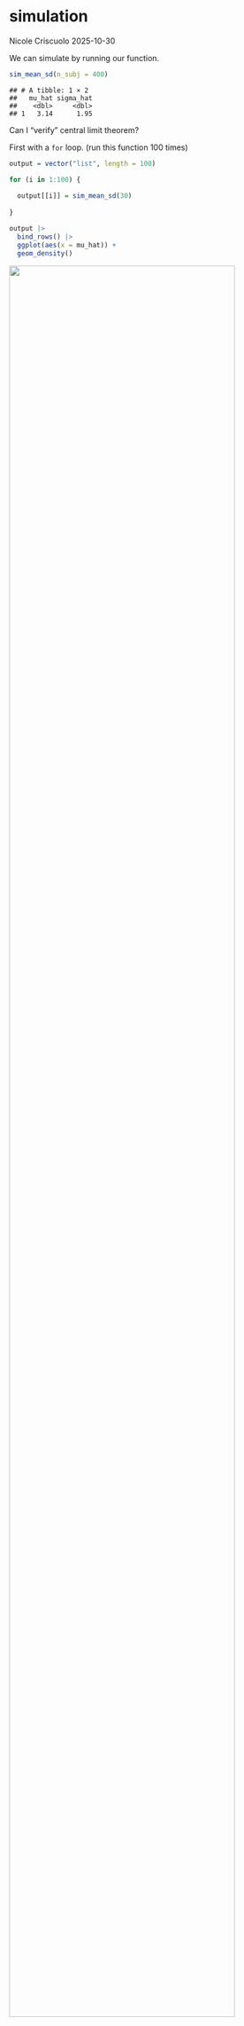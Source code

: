 simulation
================
Nicole Criscuolo
2025-10-30

We can simulate by running our function.

``` r
sim_mean_sd(n_subj = 400)
```

    ## # A tibble: 1 × 2
    ##   mu_hat sigma_hat
    ##    <dbl>     <dbl>
    ## 1   3.14      1.95

Can I “verify” central limit theorem?

First with a `for` loop. (run this function 100 times)

``` r
output = vector("list", length = 100)

for (i in 1:100) {
  
  output[[i]] = sim_mean_sd(30)
  
}

output |> 
  bind_rows() |> 
  ggplot(aes(x = mu_hat)) +
  geom_density()
```

<img src="simulation_files/figure-gfm/unnamed-chunk-2-1.png" width="90%" />

Try to repeat with a map statement.

``` r
sim_results_df =
  expand_grid(
    iter = 1:1000,
    sample_size = c(30, 60, 90, 100)
    ) |> 
  mutate(
    results = map(sample_size, sim_mean_sd)
    ) |> 
  unnest(results)
```

Let’s look at this

``` r
sim_results_df |> 
  mutate(
    sample_size = str_c("n = ", sample_size),
    sample_size = fct_inorder(sample_size)
  ) |> 
  ggplot(aes(x = sample_size, y = mu_hat)) +
  geom_violin()
```

<img src="simulation_files/figure-gfm/unnamed-chunk-4-1.png" width="90%" />

``` r
sim_results_df |> 
  group_by(sample_size) |> 
  summarize(
    emp_mean = mean(mu_hat),
    emp_se = sd (mu_hat)
  )
```

    ## # A tibble: 4 × 3
    ##   sample_size emp_mean emp_se
    ##         <dbl>    <dbl>  <dbl>
    ## 1          30     3.00  0.368
    ## 2          60     3.00  0.258
    ## 3          90     3.00  0.212
    ## 4         100     3.00  0.197

## Simple linear regression

``` r
sim_df =
  tibble(
    x = rnorm(30, mean = 1, sd = 1),
    y = 2 + 3 * x + rnorm(30, 0, 1)
  )

slr_fit = lm(y ~ x, data = sim_df)

coef(slr_fit)
```

    ## (Intercept)           x 
    ##    1.508433    3.325248

Turn this into a function.

``` r
sim_regression = function (n_subj, beta_0 = 2, beta_1 = 3) {
  
  sim_df =
  tibble(
    x = rnorm(n_subj, mean = 1, sd = 1),
    y = beta_0 + beta_1 * x + rnorm(n_subj, 0, 1)
  )

slr_fit = lm(y ~ x, data = sim_df)

tibble(
  beta0_hat = coef(slr_fit)[[1]],
  beta1_hat = coef(slr_fit)[[2]]
  ) 

}
```

``` r
sim_regression(n_subj = 30)
```

    ## # A tibble: 1 × 2
    ##   beta0_hat beta1_hat
    ##       <dbl>     <dbl>
    ## 1      2.55      2.70

``` r
output = vector("list", length = 500)

for (i in 1:500) {
  
  output[[i]] = sim_regression(n_subj = 30)
  
}

output |> 
  bind_rows()
```

    ## # A tibble: 500 × 2
    ##    beta0_hat beta1_hat
    ##        <dbl>     <dbl>
    ##  1      2.06      2.94
    ##  2      1.91      2.92
    ##  3      2.56      2.80
    ##  4      2.17      2.80
    ##  5      1.89      3.09
    ##  6      1.74      3.19
    ##  7      1.98      3.06
    ##  8      2.21      3.08
    ##  9      1.68      3.10
    ## 10      1.76      3.01
    ## # ℹ 490 more rows

``` r
slr_sim_results_df = 
  expand_grid(
    sample_size = 30,
    iter = 1:500
  ) |> 
  mutate(
    results = map(sample_size, sim_regression)
    ) |> 
  unnest(results)

slr_sim_results_df |> 
  ggplot(aes(x = beta0_hat, y = beta1_hat)) +
  geom_point()
```

<img src="simulation_files/figure-gfm/unnamed-chunk-10-1.png" width="90%" />

## One more example (birthday problem)

``` r
birthdays = sample(1:365, 5, replace = TRUE) # sample of 5 picking from 365 possible choices with replacement

unique(c(1, 2, 3, 4, 5, 1, 1, 3)) # showing what unique() does
```

    ## [1] 1 2 3 4 5

``` r
repeated_bday = length(unique(birthdays)) < 5
repeated_bday
```

    ## [1] FALSE

Put this in a function.

``` r
bday_sim = function(n_room) {
  
  birthdays = sample(1:365, n_room, replace = TRUE)
  
  repeated_bday = length(unique(birthdays)) < n_room
  
  repeated_bday
  
}
```

``` r
bday_sim(20) # want to run this a bunch of times for different n_room
```

    ## [1] TRUE

``` r
bday_sim_results =
  expand_grid(
    bdays = 5:50,
    iter = 1:2500
  ) |> 
  mutate(
    result = map_lgl(bdays, bday_sim)
  ) |> 
  group_by(
    bdays
    ) |> 
  summarize(
    prob_repeat = mean(result)
    )
```

``` r
bday_sim_results |> 
  ggplot(aes(x = bdays, y = prob_repeat)) +
  geom_point() +
  geom_line()
```

<img src="simulation_files/figure-gfm/unnamed-chunk-15-1.png" width="90%" />
